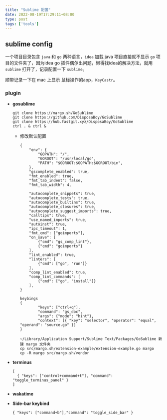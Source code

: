 ```yaml
---
title: "Sublime 配置"
date: 2022-08-19T17:29:11+08:00
type: post
tags: ['tools']
---
```


## sublime config

一个项目目录包含 ``java`` 和 ``go`` 两种语言，``idea`` 加载 java 项目直接就不显示 ``go`` 项目的文件夹了，因为idea go 插件偶尔出问题，懒得找idea的解决方法，就用 ``sublime`` 打开了，记录配置一下 ``sublime``。

顺带记录一下在 mac 上显示 鼠标操作的app，``KeyCastr``。

### plugin
- **gosublime**
  
  ```
  git clone https://margo.sh/GoSublime
  git clone https://github.com/DisposaBoy/GoSublime
  git clone https://hub.fastgit.xyz/DisposaBoy/GoSublime
  ctrl . & ctrl &
  ```

  - 修改默认配置
  
    ```
    {
        "env": {
            "GOPATH": "/",
            "GOROOT": "/usr/local/go",
            "PATH": "$GOROOT:$GOPATH:$GOROOT/bin",
        },
        "gscomplete_enabled": true,
        "fmt_enabled": true,
        "fmt_tab_indent": false,
        "fmt_tab_width": 4,
    
        "autocomplete_snippets": true,
        "autocomplete_tests": true,
        "autocomplete_builtins": true,
        "autocomplete_closures": true,
        "autocomplete_suggest_imports": true,
        "calltips": true,
        "use_named_imports": true,
        "autoinst": true,
        "ipc_timeout": 1,
        "fmt_cmd": ["goimports"],
        "on_save": [
            {"cmd": "gs_comp_lint"},
            {"cmd": "goimports"}
        ],
        "lint_enabled": true,
        "linters": [
            {"cmd": ["go", "run"]}
        ],
        "comp_lint_enabled": true,
        "comp_lint_commands": [
            {"cmd": ["go", "install"]}
        ],
    }
    
    ```
  
    ```
    keybings
    {
    		"keys": ["ctrl+q"],
    		"command": "gs_doc",
    		"args": {"mode": "hint"},
    		"context": [{ "key": "selector", "operator": "equal", "operand": "source.go" }]
    }
    ```
  
    ```
    ~/Library/Application Support/Sublime Text/Packages/GoSublime 新建 margo 文件夹
    cp src/margo.sh/extension-example/extension-example.go margo
    cp -R margo src/margo.sh/vendor
    ```
  
- **terminus**
  
  ```
  [
  	{ "keys": ["control+command+t"], "command": "toggle_terminus_panel" }
  ]
  ```
  
- **wakatime**

- **Side-bar keybind**

  ```
  { "keys": ["command+b"],"command": "toggle_side_bar" }
  ```


